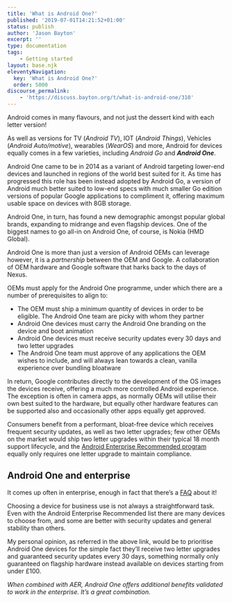 ```yaml
---
title: 'What is Android One?'
published: '2019-07-01T14:21:52+01:00'
status: publish
author: 'Jason Bayton'
excerpt: ''
type: documentation
tags: 
    - Getting started
layout: base.njk
eleventyNavigation:
  key: 'What is Android One?'
  order: 5000
discourse_permalink:
    - 'https://discuss.bayton.org/t/what-is-android-one/310'
---
```

Android comes in many flavours, and not just the dessert kind with each letter version!

As well as versions for TV (*Android TV*), IOT (*Android Things*), Vehicles (*Android Auto/motive*), wearables (*WearOS*) and more, Android for devices equally comes in a few varieties, including *Android Go* and ***Android One***.

Android One came to be in 2014 as a variant of Android targeting lower-end devices and launched in regions of the world best suited for it. As time has progressed this role has been instead adopted by Android Go, a version of Android much better suited to low-end specs with much smaller Go edition versions of popular Google applications to compliment it, offering maximum usable space on devices with 8GB storage.

Android One, in turn, has found a new demographic amongst popular global brands, expanding to midrange and even flagship devices. One of the biggest names to go all-in on Android One, of course, is Nokia (HMD Global).

Android One is more than just a version of Android OEMs can leverage however, it is a *partnership* between the OEM and Google. A collaboration of OEM hardware and Google software that harks back to the days of Nexus.

OEMs must apply for the Android One programme, under which there are a number of prerequisites to align to:

- The OEM must ship a minimum quantity of devices in order to be eligible. The Android One team are picky with whom they partner
- Android One devices must carry the Android One branding on the device and boot animation
- Android One devices must receive security updates every 30 days and two letter upgrades
- The Android One team must approve of any applications the OEM wishes to include, and will always lean towards a clean, vanilla experience over bundling bloatware

In return, Google contributes directly to the development of the OS images the devices receive, offering a much more controlled Android experience. The exception is often in camera apps, as normally OEMs will utilise their own best suited to the hardware, but equally other hardware features can be supported also and occasionally other apps equally get approved.

Consumers benefit from a performant, bloat-free device which receives frequent security updates, as well as two letter upgrades; few other OEMs on the market would ship two letter upgrades within their typical 18 month support lifecycle, and the [Android Enterprise Recommended program](/android/what-is-android-enterprise-recommended/) equally only requires one letter upgrade to maintain compliance.

Android One and enterprise
--------------------------

It comes up often in enterprise, enough in fact that there’s a [FAQ](/android/android-enterprise-faq/#is-android-one-better-than-aer-or-the-other-way-around) about it!

Choosing a device for business use is not always a straightforward task. Even with the Android Enterprise Recommended list there are many devices to choose from, and some are better with security updates and general stability than others.

My personal opinion, as referred in the above link, would be to prioritise Android One devices for the simple fact they’ll receive two letter upgrades and guaranteed security updates every 30 days, something normally only guaranteed on flagship hardware instead available on devices starting from under £100.

*When combined with AER, Android One offers additional benefits validated to work in the enterprise. It’s a great combination.*[](/android/android-enterprise-faq/#whats-the-best-provisioning-method)